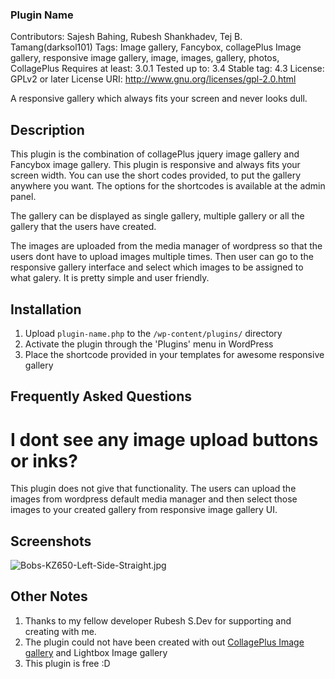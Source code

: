 ### Plugin Name ###
Contributors: Sajesh Bahing, Rubesh Shankhadev, Tej B. Tamang(darksol101)
Tags: Image gallery, Fancybox, collagePlus Image gallery, responsive image gallery, image, images, gallery, photos, CollagePlus
Requires at least: 3.0.1
Tested up to: 3.4
Stable tag: 4.3
License: GPLv2 or later
License URI: http://www.gnu.org/licenses/gpl-2.0.html

A responsive gallery which always fits your screen and never looks dull.

## Description ##

This plugin is the combination of collagePlus jquery image gallery and Fancybox image gallery. This plugin is responsive
and always fits your screen width. You can use the short codes provided, to put the gallery anywhere you want. The
options for the shortcodes is available at the admin panel. 

The gallery can be displayed as single gallery, multiple gallery or all the gallery that the users have created.

The images are uploaded from the media manager of wordpress so that the users dont have to upload images multiple times. 
Then user can go to the responsive gallery interface and select which images to be assigned to what galery. It is pretty simple 
and user friendly. 

## Installation ##
1. Upload `plugin-name.php` to the `/wp-content/plugins/` directory
2. Activate the plugin through the 'Plugins' menu in WordPress
3. Place the shortcode provided in your templates for awesome responsive gallery

## Frequently Asked Questions ##

# I dont see any image upload buttons or inks? #

This plugin does not give that functionality. The users can upload the images from wordpress default media manager and then select those images to your created gallery from responsive image gallery UI.

## Screenshots ##
![Bobs-KZ650-Left-Side-Straight.jpg](https://draftin.com:443/images/17722?token=kkCnlc89EvkO7EgvYTbSeHHQfWbiaUACP4PHe52GaKJgB9iCdOmkeYKL6rT3TzlThj_A3O5UJjSwkOAEAUGg4qs) 

## Other Notes ##

1. Thanks to my fellow developer Rubesh S.Dev for supporting and creating with me.
2. The plugin could not have been created with out [CollagePlus Image gallery](http://collageplus.edlea.com/ "CollagePlus") and Lightbox Image gallery
3. This plugin is free :D

